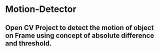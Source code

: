 # Motion-Detector
## Open CV Project to detect the motion of object on Frame using concept of absolute difference and threshold.
